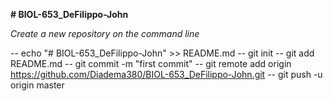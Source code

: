 **# BIOL-653_DeFilippo-John**

_Create a new repository on the command line_

-- echo "# BIOL-653_DeFilippo-John" >> README.md
-- git init
-- git add README.md
-- git commit -m "first commit"
-- git remote add origin https://github.com/Diadema380/BIOL-653_DeFilippo-John.git
-- git push -u origin master

